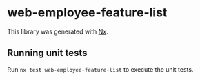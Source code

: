 # web-employee-feature-list

This library was generated with [Nx](https://nx.dev).

## Running unit tests

Run `nx test web-employee-feature-list` to execute the unit tests.

